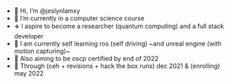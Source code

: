 - 👋 Hi, I’m @jeslynlamxy
- 🌱 I’m currently in a computer science course
- ✈️ I aspire to become a researcher (quantum computing) and a full stack developer
- 🚧 I am currently self learning ros (self driving) ~and unreal engine (with motion capturing)~
- 🚧 Also aiming to be oscp certified by end of 2022
- 🚧 Through (ceh + revisions + hack the box runs) dec 2021 & (enrolling) may 2022
